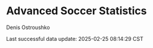 # Advanced Soccer Statistics
Denis Ostroushko

<!-- gfm -->

Last successful data update: 2025-02-25 08:14:29 CST
